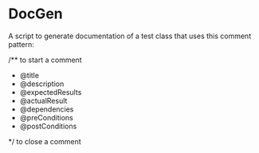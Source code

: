 # DocGen

A script to generate documentation of a test class that uses this comment pattern:

/** to start a comment 

* @title
* @description 
* @expectedResults 
* @actualResult 
* @dependencies 
* @preConditions 
* @postConditions

*/ to close a comment
